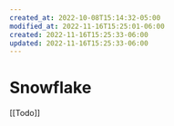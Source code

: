 ```yaml
---
created_at: 2022-10-08T15:14:32-05:00
modified_at: 2022-11-16T15:25:01-06:00
created: 2022-11-16T15:25:33-06:00
updated: 2022-11-16T15:25:33-06:00
---
```


# Snowflake

[[Todo]]
